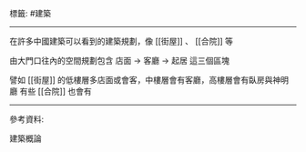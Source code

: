 標籤: #建築 

---

在許多中國建築可以看到的建築規劃，像 [[街屋]] 、 [[合院]] 等

由大門口往內的空間規劃包含 店面 -> 客廳 -> 起居 這三個區塊

譬如 [[街屋]] 的低樓層多店面或會客，中樓層會有客廳，高樓層會有臥房與神明廳
有些 [[合院]] 也會有

---

參考資料:

建築概論